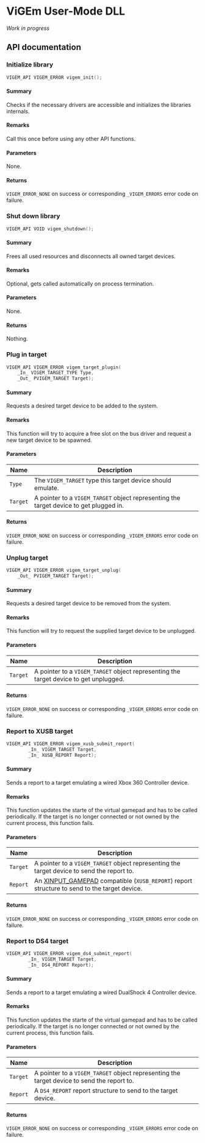 # ViGEm User-Mode DLL
*Work in progress*

## API documentation

### Initialize library
```c
VIGEM_API VIGEM_ERROR vigem_init();
```
#### Summary
Checks if the necessary drivers are accessible and initializes the libraries internals.
#### Remarks
Call this once before using any other API functions.
#### Parameters
None.
#### Returns
`VIGEM_ERROR_NONE` on success or corresponding `_VIGEM_ERRORS` error code on failure.

### Shut down library
```c
VIGEM_API VOID vigem_shutdown();
```
#### Summary
Frees all used resources and disconnects all owned target devices.
#### Remarks
Optional, gets called automatically on process termination.
#### Parameters
None.
#### Returns
Nothing.

### Plug in target
```c
VIGEM_API VIGEM_ERROR vigem_target_plugin(
    _In_ VIGEM_TARGET_TYPE Type,
    _Out_ PVIGEM_TARGET Target);
```
#### Summary
Requests a desired target device to be added to the system.
#### Remarks
This function will try to acquire a free slot on the bus driver and request a new target device to be spawned.
#### Parameters
Name | Description
--- | ---
`Type` | The `VIGEM_TARGET` type this target device should emulate.
`Target` | A pointer to a `VIGEM_TARGET` object representing the target device to get plugged in.
#### Returns
`VIGEM_ERROR_NONE` on success or corresponding `_VIGEM_ERRORS` error code on failure.

### Unplug target
```c
VIGEM_API VIGEM_ERROR vigem_target_unplug(
    _Out_ PVIGEM_TARGET Target);
```
#### Summary
Requests a desired target device to be removed from the system.
#### Remarks
This function will try to request the supplied target device to be unplugged.
#### Parameters
Name | Description
--- | ---
`Target` | A pointer to a `VIGEM_TARGET` object representing the target device to get unplugged.
#### Returns
`VIGEM_ERROR_NONE` on success or corresponding `_VIGEM_ERRORS` error code on failure.

### Report to XUSB target
```c
VIGEM_API VIGEM_ERROR vigem_xusb_submit_report(
        _In_ VIGEM_TARGET Target,
        _In_ XUSB_REPORT Report);
```
#### Summary
Sends a report to a target emulating a wired Xbox 360 Controller device.
#### Remarks
This function updates the starte of the virtual gamepad and has to be called periodically. If the target is no longer connected or not owned by the current process, this function fails.
#### Parameters
Name | Description
--- | ---
`Target` | A pointer to a `VIGEM_TARGET` object representing the target device to send the report to.
`Report` | An [XINPUT_GAMEPAD](https://msdn.microsoft.com/en-us/library/windows/desktop/microsoft.directx_sdk.reference.xinput_gamepad%28v=vs.85%29.aspx?f=255&MSPPError=-2147217396) compatible (`XUSB_REPORT`) report structure to send to the target device.
#### Returns
`VIGEM_ERROR_NONE` on success or corresponding `_VIGEM_ERRORS` error code on failure.

### Report to DS4 target
```c
VIGEM_API VIGEM_ERROR vigem_ds4_submit_report(
        _In_ VIGEM_TARGET Target,
        _In_ DS4_REPORT Report);
```
#### Summary
Sends a report to a target emulating a wired DualShock 4 Controller device.
#### Remarks
This function updates the starte of the virtual gamepad and has to be called periodically. If the target is no longer connected or not owned by the current process, this function fails.
#### Parameters
Name | Description
--- | ---
`Target` | A pointer to a `VIGEM_TARGET` object representing the target device to send the report to.
`Report` | A `DS4_REPORT` report structure to send to the target device.
#### Returns
`VIGEM_ERROR_NONE` on success or corresponding `_VIGEM_ERRORS` error code on failure.
